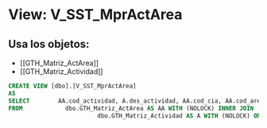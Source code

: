 # View: V_SST_MprActArea

## Usa los objetos:
- [[GTH_Matriz_ActArea]]
- [[GTH_Matriz_Actividad]]

```sql
CREATE VIEW [dbo].[V_SST_MprActArea]
AS
SELECT        AA.cod_actividad, A.des_actividad, AA.cod_cia, AA.cod_area
FROM            dbo.GTH_Matriz_ActArea AS AA WITH (NOLOCK) INNER JOIN
                         dbo.GTH_Matriz_Actividad AS A WITH (NOLOCK) ON AA.cod_actividad = A.cod_actividad

```

